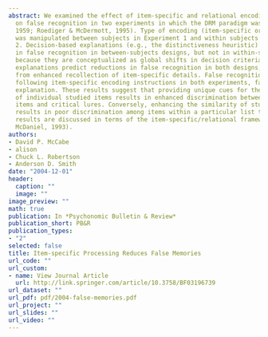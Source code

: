 ```yaml
---
abstract: We examined the effect of item-specific and relational encoding instructions
  on false recognition in two experiments in which the DRM paradigm was used (Deese,
  1959; Roediger & McDermott, 1995). Type of encoding (item-specific or relational)
  was manipulated between subjects in Experiment 1 and within subjects in Experiment
  2. Decision-based explanations (e.g., the distinctiveness heuristic) predict reductions
  in false recognition in between-subjects designs, but not in within-subjects designs,
  because they are conceptualized as global shifts in decision criteria. Memory-based
  explanations predict reductions in false recognition in both designs, resulting
  from enhanced recollection of item-specific details. False recognition was reduced
  following item-specific encoding instructions in both experiments, favoring a memory-based
  explanation. These results suggest that providing unique cues for the retrieval
  of individual studied items results in enhanced discrimination between those studied
  items and critical lures. Conversely, enhancing the similarity of studied items
  results in poor discrimination among items within a particular list theme. These
  results are discussed in terms of the item-specific/relational framework (Hunt &
  McDaniel, 1993).
authors:
- David P. McCabe
- alison
- Chuck L. Robertson
- Anderson D. Smith
date: "2004-12-01"
header:
  caption: ""
  image: ""
image_preview: ""
math: true
publication: In *Psychonomic Bulletin & Review*
publication_short: PB&R
publication_types:
- "2"
selected: false
title: Item-specific Processing Reduces False Memories
url_code: ""
url_custom:
- name: View Journal Article
  url: http://link.springer.com/article/10.3758/BF03196739
url_dataset: ""
url_pdf: pdf/2004-false-memories.pdf
url_project: ""
url_slides: ""
url_video: ""
---
```

